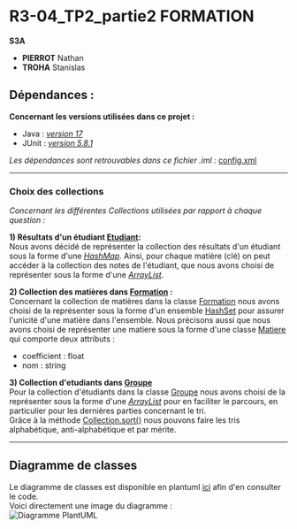 # R3-04_TP2_partie2 FORMATION

**S3A**
- **PIERROT** Nathan 
- **TROHA** Stanislas 

## Dépendances :
**Concernant les versions utilisées dans ce projet :**  
- Java : [*version 17*](https://www.oracle.com/java/technologies/javase/jdk17-archive-downloads.html)
- JUnit : [*version 5.8.1*](https://junit.org/junit5/docs/5.8.1/api/index.html)

*Les dépendances sont retrouvables dans ce fichier .iml :* [config.xml](r3-04-tp2-partie2-equipe-pierrot_troha.iml)

--- ---

### Choix des collections
*Concernant les différentes Collections utilisées par rapport à chaque question :*  

**1) Résultats d'un étudiant [Etudiant](ProjetFormation/src/Etudiant.java):**    
Nous avons décidé de représenter la collection des résultats d'un étudiant sous la forme d'une [*HashMap*](https://docs.oracle.com/javase/8/docs/api/java/util/HashMap.html). Ainsi, pour chaque matière (clé) on peut accéder à la collection des notes de l'étudiant, que nous avons choisi de représenter sous la forme d'une [*ArrayList<Float>*](https://docs.oracle.com/javase/8/docs/api/java/util/ArrayList.html).  

**2) Collection des matières dans [Formation](ProjetFormation/src/Formation.java) :**    
Concernant la collection de matières dans la classe [Formation](ProjetFormation/src/Formation.java) nous avons choisi de la représenter sous la forme d'un ensemble [HashSet](https://docs.oracle.com/javase/8/docs/api/java/util/HashSet.html) pour assurer l'unicité d'une matière dans l'ensemble.
Nous précisons aussi que nous avons choisi de représenter une matiere sous la forme d'une classe [Matiere](ProjetFormation/src/Matiere.java) qui comporte deux attributs : 
* coefficient : float
* nom : string

__**3) Collection d'etudiants dans [Groupe](ProjetFormation/src/Groupe.java)**__    
Pour la collection d'étudiants dans la classe [Groupe](ProjetFormation/src/Groupe.java) nous avons choisi de la représenter sous la forme d'une [*ArrayList<Float>*](https://docs.oracle.com/javase/8/docs/api/java/util/ArrayList.html) pour en faciliter le parcours, en particulier pour les dernières parties concernant le tri.  
Grâce à la méthode [Collection.sort()](https://docs.oracle.com/javase/8/docs/api/java/util/Collections.html#sort-java.util.List-java.util.Comparator-) nous pouvons faire les tris alphabétique, anti-alphabétique et par mérite.  
--- ---
## Diagramme de classes 
Le diagramme de classes est disponible en plantuml [ici](ProjetFormation/DiagrammeDeClasses.puml) afin d'en consulter le code.  
Voici directement une image du diagramme :  
![Diagramme PlantUML]()





